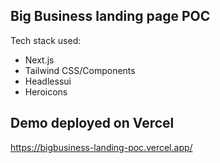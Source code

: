 ## Big Business landing page POC

Tech stack used:

- Next.js
- Tailwind CSS/Components
- Headlessui
- Heroicons

## Demo deployed on Vercel

https://bigbusiness-landing-poc.vercel.app/
